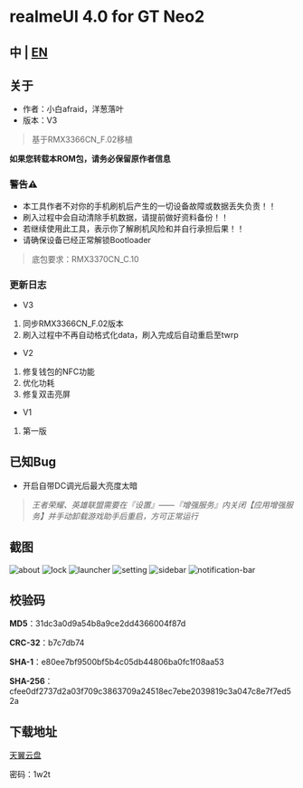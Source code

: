 # realmeUI 4.0 for GT Neo2

## 中 | [EN](EN.md)

## 关于
- 作者：小白afraid，洋葱落叶
- 版本：V3
> 基于RMX3366CN_F.02移植

**如果您转载本ROM包，请务必保留原作者信息**

### 警告⚠️
- 本工具作者不对你的手机刷机后产生的一切设备故障或数据丢失负责！！
- 刷入过程中会自动清除手机数据，请提前做好资料备份！！
- 若继续使用此工具，表示你了解刷机风险和并自行承担后果！！
- 请确保设备已经正常解锁Bootloader

> 底包要求：RMX3370CN_C.10

### 更新日志
- V3
1. 同步RMX3366CN_F.02版本
2. 刷入过程中不再自动格式化data，刷入完成后自动重启至twrp

- V2
1. 修复钱包的NFC功能
2. 优化功耗
3. 修复双击亮屏

- V1
1. 第一版

## 已知Bug
- 开启自带DC调光后最大亮度太暗

> *王者荣耀、英雄联盟需要在『设置』——『增强服务』内关闭【应用增强服务】并手动卸载游戏助手后重启，方可正常运行*

## 截图
![about](0.jpg)
![lock](1.jpg)
![launcher](2.jpg)
![setting](3.jpg)
![sidebar](4.jpg)
![notification-bar](5.jpg)

## 校验码

**MD5**：31dc3a0d9a54b8a9ce2dd4366004f87d

**CRC-32**：b7c7db74

**SHA-1**：e80ee7bf9500bf5b4c05db44806ba0fc1f08aa53

**SHA-256**：cfee0df2737d2a03f709c3863709a24518ec7ebe2039819c3a047c8e7f7ed52a

## 下载地址
[天翼云盘](https://cloud.189.cn/t/7fMZziruAfAz)

密码：1w2t
